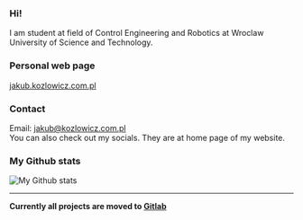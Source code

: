 ### Hi!

I am student at field of Control Engineering and Robotics at Wroclaw University of Science and Technology.  

### Personal web page
[jakub.kozlowicz.com.pl](https://jakub.kozlowicz.com.pl)

### Contact
Email: [jakub@kozlowicz.com.pl](mailto:jakub@kozlowicz.com.pl)  
You can also check out my socials. They are at home page of my website.

### My Github stats
![My Github stats](https://github-readme-stats.vercel.app/api?username=jakub-kozlowicz&show_icons=true&theme=tokyonight)

---
**Currently all projects are moved to [Gitlab](https://gitlab.com/jakub.kozlowicz)**
